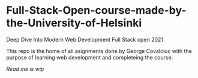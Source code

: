 # Full-Stack-Open-course-made-by-the-University-of-Helsinki

Deep Dive Into Modern Web Development
Full Stack open 2021

This repo is the home of all asignments done by George Covalciuc with the purpose of learning web development and completeing the course.

*Read me is wip*
